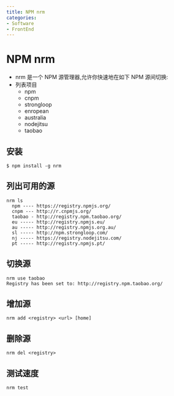 ```yaml
---
title: NPM nrm
categories:
- Software
- FrontEnd
---
```

# NPM nrm

- nrm 是一个 NPM 源管理器,允许你快速地在如下 NPM 源间切换:
- 列表项目
    - npm
    - cnpm
    - strongloop
    - enropean
    - australia
    - nodejitsu
    - taobao

## 安装

```shell
$ npm install -g nrm
```

## 列出可用的源

```
nrm ls
  npm ---- https://registry.npmjs.org/
  cnpm --- http://r.cnpmjs.org/
  taobao - http://registry.npm.taobao.org/
  eu ----- http://registry.npmjs.eu/
  au ----- http://registry.npmjs.org.au/
  sl ----- http://npm.strongloop.com/
  nj ----- https://registry.nodejitsu.com/
  pt ----- http://registry.npmjs.pt/
```

## 切换源

```
nrm use taobao
Registry has been set to: http://registry.npm.taobao.org/
```

## 增加源

```
nrm add <registry> <url> [home]
```

## 删除源

```
nrm del <registry>
```

## 测试速度

```
nrm test
```

